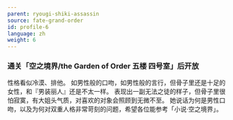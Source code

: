 ```yaml
---
parent: ryougi-shiki-assassin
source: fate-grand-order
id: profile-6
language: zh
weight: 6
---
```


### 通关「空之境界/the Garden of Order 五楼 四号室」后开放

性格看似冷漠、排他。
如男性般的口吻，如男性般的言行，但骨子里还是十足的女性，和『男装丽人』还是不太一样。
表现出一副无法之徒的样子，但骨子里很怕寂寞，有大姐头气质，对喜欢的对象会照顾到无微不至。
她说话为何是男性口吻，以及为何对双重人格非常苛刻的问题，希望各位能参考「小说·空之境界」。
